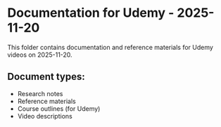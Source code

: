 # Documentation for Udemy - 2025-11-20

This folder contains documentation and reference materials for Udemy videos on 2025-11-20.

## Document types:
- Research notes
- Reference materials
- Course outlines (for Udemy)
- Video descriptions
